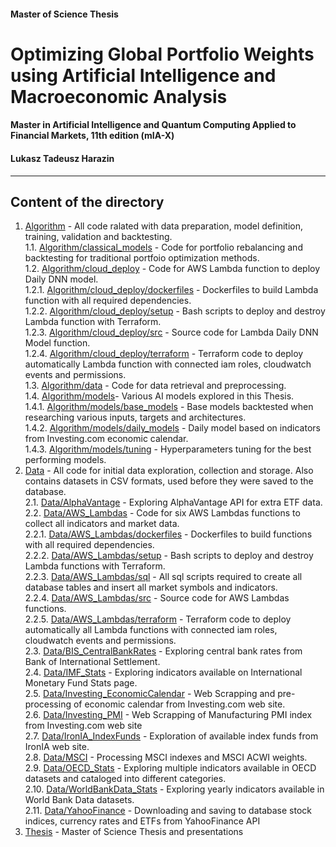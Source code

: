 #### Master of Science Thesis
# Optimizing Global Portfolio Weights using Artificial Intelligence and Macroeconomic Analysis
#### Master in Artificial Intelligence and Quantum Computing Applied to Financial Markets, 11th edition (mIA-X)
#### Lukasz Tadeusz Harazin

---

## Content of the directory

1. [Algorithm](Algorithm) - All code ralated with data preparation, model definition, training, validation and backtesting.<br>
1.1. [Algorithm/classical_models](Algorithm/classical_models) - Code for portfolio rebalancing and backtesting for traditional portfoio optimization methods.<br>
1.2. [Algorithm/cloud_deploy](Algorithm/cloud_deploy) - Code for AWS Lambda function to deploy Daily DNN model.<br>
1.2.1. [Algorithm/cloud_deploy/dockerfiles](Algorithm/cloud_deploy/dockerfiles) - Dockerfiles to build Lambda function with all required dependencies.<br>
1.2.2. [Algorithm/cloud_deploy/setup](Algorithm/cloud_deploy/setup) - Bash scripts to deploy and destroy Lambda function with Terraform.<br>
1.2.3. [Algorithm/cloud_deploy/src](Algorithm/cloud_deploy/src) - Source code for Lambda Daily DNN Model function.<br>
1.2.4. [Algorithm/cloud_deploy/terraform](Algorithm/cloud_deploy/terraform) - Terraform code to deploy automatically Lambda function with connected iam roles, cloudwatch events and permissions.<br>
1.3. [Algorithm/data](Algorithm/data) - Code for data retrieval and preprocessing.<br>
1.4. [Algorithm/models](Algorithm/models)- Various AI models explored in this Thesis.<br>
1.4.1. [Algorithm/models/base_models](Algorithm/models/base_models) - Base models backtested when researching various inputs, targets and architectures.<br>
1.4.2. [Algorithm/models/daily_models](Algorithm/models/daily_models) - Daily model based on indicators from Investing.com economic calendar.<br>
1.4.3. [Algorithm/models/tuning](Algorithm/models/tuning) - Hyperparameters tuning for the best performing models.<br>
2. [Data](Data) - All code for initial data exploration, collection and storage. Also contains datasets in CSV formats, used before they were saved to the database.<br>
2.1. [Data/AlphaVantage](Data/AlphaVantage) - Exploring AlphaVantage API for extra ETF data.<br>
2.2. [Data/AWS_Lambdas](Data/AWS_Lambdas) - Code for six AWS Lambdas functions to collect all indicators and market data.<br>
2.2.1. [Data/AWS_Lambdas/dockerfiles](Data/AWS_Lambdas/dockerfiles) - Dockerfiles to build functions with all required dependencies.<br>
2.2.2. [Data/AWS_Lambdas/setup](Data/AWS_Lambdas/setup) - Bash scripts to deploy and destroy Lambda functions with Terraform.<br>
2.2.3. [Data/AWS_Lambdas/sql](Data/AWS_Lambdas/sql) - All sql scripts required to create all database tables and insert all market symbols and indicators.<br>
2.2.4. [Data/AWS_Lambdas/src](Data/AWS_Lambdas/src) - Source code for AWS Lambdas functions.<br>
2.2.5. [Data/AWS_Lambdas/terraform](Data/AWS_Lambdas/terraform) - Terraform code to deploy automatically all Lambda functions with connected iam roles, cloudwatch events and permissions.<br>
2.3. [Data/BIS_CentralBankRates](Data/BIS_CentralBankRates) - Exploring central bank rates from Bank of International Settlement.<br>
2.4. [Data/IMF_Stats](Data/IMF_Stats) - Exploring indicators available on International Monetary Fund Stats page.<br>
2.5. [Data/Investing_EconomicCalendar](Data/Investing_EconomicCalendar) - Web Scrapping and pre-processing of economic calendar from Investing.com web site.<br>
2.6. [Data/Investing_PMI](Data/Investing_PMI) - Web Scrapping of Manufacturing PMI index from Investing.com web site<br>
2.7. [Data/IronIA_IndexFunds](Data/IronIA_IndexFunds) - Exploration of available index funds from IronIA web site.<br>
2.8. [Data/MSCI](Data/MSCI) - Processing MSCI indexes and MSCI ACWI weights.<br>
2.9. [Data/OECD_Stats](Data/OECD_Stats) - Exploring multiple indicators available in OECD datasets and cataloged into different categories.<br>
2.10. [Data/WorldBankData_Stats](Data/WorldBankData_Stats) - Exploring yearly indicators available in World Bank Data datasets.<br>
2.11. [Data/YahooFinance](Data/YahooFinance) - Downloading and saving to database stock indices, currency rates and ETFs from YahooFinance API<br>
3. [Thesis](Thesis) - Master of Science Thesis and presentations
